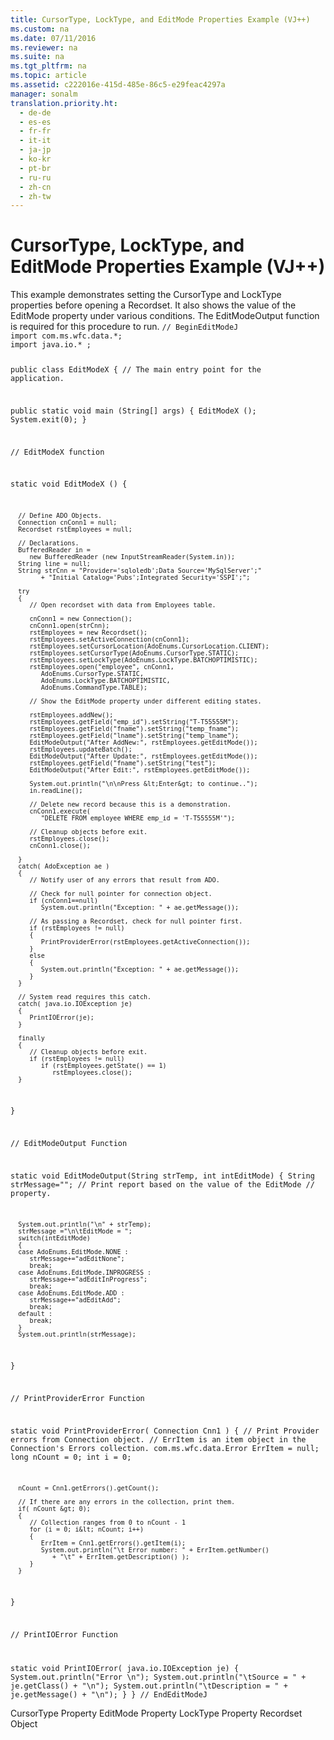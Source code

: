 ```yaml
---
title: CursorType, LockType, and EditMode Properties Example (VJ++)
ms.custom: na
ms.date: 07/11/2016
ms.reviewer: na
ms.suite: na
ms.tgt_pltfrm: na
ms.topic: article
ms.assetid: c222016e-415d-485e-86c5-e29feac4297a
manager: sonalm
translation.priority.ht: 
  - de-de
  - es-es
  - fr-fr
  - it-it
  - ja-jp
  - ko-kr
  - pt-br
  - ru-ru
  - zh-cn
  - zh-tw
---
```

# CursorType, LockType, and EditMode Properties Example (VJ++)
<?xml version="1.0" encoding="utf-8"?>
<developerReferenceWithoutSyntaxDocument xmlns="http://ddue.schemas.microsoft.com/authoring/2003/5" xmlns:xlink="http://www.w3.org/1999/xlink" xmlns:xsi="http://www.w3.org/2001/XMLSchema-instance" xsi:schemaLocation="http://ddue.schemas.microsoft.com/authoring/2003/5 http://dduestorage.blob.core.windows.net/ddueschema/developer.xsd">
  <introduction>
    <para>This example demonstrates setting the <legacyLink xlink:href="b62c66ca-58d5-430e-9257-eb38c65e48c2">CursorType</legacyLink> and <legacyLink xlink:href="9920c14e-033a-4de1-8149-0ce9737a3246">LockType</legacyLink> properties before opening a <legacyLink xlink:href="ede1415f-c3df-4cc5-a05b-2576b2b84b60">Recordset</legacyLink>. It also shows the value of the <legacyLink xlink:href="a1b04bb2-8c8b-47f9-8477-bfd0368b6f68">EditMode</legacyLink> property under various conditions. The EditModeOutput function is required for this procedure to run.</para>
    <code>// BeginEditModeJ
import com.ms.wfc.data.*;
import java.io.* ;

public class EditModeX
{
   // The main entry point for the application.

   public static void main (String[] args)
   {
      EditModeX ();
      System.exit(0);
   }

   // EditModeX function

   static void EditModeX ()
   {

      // Define ADO Objects.
      Connection cnConn1 = null;
      Recordset rstEmployees = null;

      // Declarations.
      BufferedReader in = 
         new BufferedReader (new InputStreamReader(System.in));
      String line = null;
      String strCnn = "Provider='sqloledb';Data Source='MySqlServer';"
            + "Initial Catalog='Pubs';Integrated Security='SSPI';";

      try
      {
         // Open recordset with data from Employees table.

         cnConn1 = new Connection();
         cnConn1.open(strCnn);
         rstEmployees = new Recordset();
         rstEmployees.setActiveConnection(cnConn1);
         rstEmployees.setCursorLocation(AdoEnums.CursorLocation.CLIENT);
         rstEmployees.setCursorType(AdoEnums.CursorType.STATIC);
         rstEmployees.setLockType(AdoEnums.LockType.BATCHOPTIMISTIC);
         rstEmployees.open("employee", cnConn1,
            AdoEnums.CursorType.STATIC,
            AdoEnums.LockType.BATCHOPTIMISTIC,
            AdoEnums.CommandType.TABLE);

         // Show the EditMode property under different editing states.

         rstEmployees.addNew();
         rstEmployees.getField("emp_id").setString("T-T55555M");
         rstEmployees.getField("fname").setString("temp_fname");
         rstEmployees.getField("lname").setString("temp_lname");
         EditModeOutput("After AddNew:", rstEmployees.getEditMode());
         rstEmployees.updateBatch();
         EditModeOutput("After Update:", rstEmployees.getEditMode());
         rstEmployees.getField("fname").setString("test");
         EditModeOutput("After Edit:", rstEmployees.getEditMode());

         System.out.println("\n\nPress &lt;Enter&gt; to continue..");
         in.readLine();

         // Delete new record because this is a demonstration.
         cnConn1.execute(
            "DELETE FROM employee WHERE emp_id = 'T-T55555M'");

         // Cleanup objects before exit.
         rstEmployees.close();
         cnConn1.close();

      }
      catch( AdoException ae )
      {
         // Notify user of any errors that result from ADO.

         // Check for null pointer for connection object.
         if (cnConn1==null)
            System.out.println("Exception: " + ae.getMessage());

         // As passing a Recordset, check for null pointer first.
         if (rstEmployees != null)
         {
            PrintProviderError(rstEmployees.getActiveConnection());
         }
         else
         {
            System.out.println("Exception: " + ae.getMessage());
         }
      }

      // System read requires this catch.
      catch( java.io.IOException je)
      {
         PrintIOError(je);
      }   
      
      finally
      {
         // Cleanup objects before exit.   
         if (rstEmployees != null)
            if (rstEmployees.getState() == 1)
               rstEmployees.close();
      }
   }

   // EditModeOutput Function

   static void EditModeOutput(String strTemp, int intEditMode)
   {
      String strMessage="";
      // Print report based on the value of the EditMode
      // property.

      System.out.println("\n" + strTemp);
      strMessage ="\n\tEditMode = ";
      switch(intEditMode)
      {
      case AdoEnums.EditMode.NONE :
         strMessage+="adEditNone";
         break;
      case AdoEnums.EditMode.INPROGRESS :
         strMessage+="adEditInProgress";
         break;
      case AdoEnums.EditMode.ADD :
         strMessage+="adEditAdd";
         break;
      default :
         break;
      }
      System.out.println(strMessage);
   }

   // PrintProviderError Function

   static void PrintProviderError( Connection Cnn1 )
   {
      // Print Provider errors from Connection object.
      // ErrItem is an item object in the Connection's Errors collection.
      com.ms.wfc.data.Error  ErrItem = null;
      long nCount = 0;
      int  i      = 0;

      nCount = Cnn1.getErrors().getCount();

      // If there are any errors in the collection, print them.
      if( nCount &gt; 0);
      {
         // Collection ranges from 0 to nCount - 1
         for (i = 0; i&lt; nCount; i++)
         {
            ErrItem = Cnn1.getErrors().getItem(i);
            System.out.println("\t Error number: " + ErrItem.getNumber()
               + "\t" + ErrItem.getDescription() );
         }
      }

   }

   // PrintIOError Function

   static void PrintIOError( java.io.IOException je)
   {
      System.out.println("Error \n");
      System.out.println("\tSource = " + je.getClass() + "\n");
      System.out.println("\tDescription = " + je.getMessage() + "\n");
   }
}
// EndEditModeJ</code>
  </introduction>
  <relatedTopics>
<link xlink:href="b62c66ca-58d5-430e-9257-eb38c65e48c2">CursorType Property</link>
<link xlink:href="a1b04bb2-8c8b-47f9-8477-bfd0368b6f68">EditMode Property</link>
<link xlink:href="9920c14e-033a-4de1-8149-0ce9737a3246">LockType Property</link>
<link xlink:href="ede1415f-c3df-4cc5-a05b-2576b2b84b60">Recordset Object</link>
</relatedTopics>
</developerReferenceWithoutSyntaxDocument>